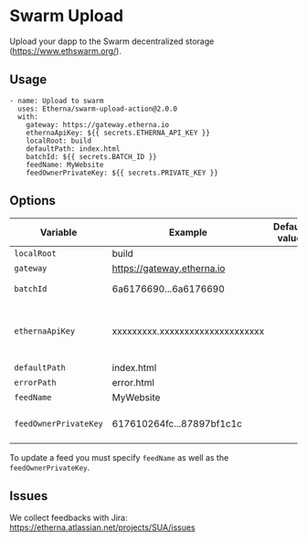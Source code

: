 # Swarm Upload

Upload your dapp to the Swarm decentralized storage (https://www.ethswarm.org/).

## Usage

```
- name: Upload to swarm
  uses: Etherna/swarm-upload-action@2.0.0
  with:
    gateway: https://gateway.etherna.io
    ethernaApiKey: ${{ secrets.ETHERNA_API_KEY }}
    localRoot: build
    defaultPath: index.html
    batchId: ${{ secrets.BATCH_ID }}
    feedName: MyWebsite
    feedOwnerPrivateKey: ${{ secrets.PRIVATE_KEY }}
```

## Options

| Variable              | Example                         | Default value | Description                                                                                              |
| --------------------- | ------------------------------- | ------------- | -------------------------------------------------------------------------------------------------------- |
| `localRoot`           | build                           |               | Local folder to upload                                                                                   |
| `gateway`             | https://gateway.etherna.io      |               | Swarm Gateway Host                                                                                       |
| `batchId`             | 6a6176690...6a6176690           |               | Batch Id used to upload data                                                                             |
| `ethernaApiKey`       | xxxxxxxxx.xxxxxxxxxxxxxxxxxxxxx |               | Etherna Api key (optional / required for `https://gateway.etherna.io` get one at https://sso.etherna.io) |
| `defaultPath`         | index.html                      |               | Default path (optional)                                                                                  |
| `errorPath`           | error.html                      |               | Error path (optional)                                                                                    |
| `feedName`            | MyWebsite                       |               | Feed topic name (optional)                                                                               |
| `feedOwnerPrivateKey` | 617610264fc...87897bf1c1c       |               | Feed owner (optional / required to update feed without an etherna account)                               |

To update a feed you must specify `feedName` as well as the `feedOwnerPrivateKey`.

## Issues

We collect feedbacks with Jira:
https://etherna.atlassian.net/projects/SUA/issues
